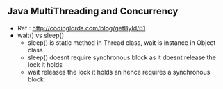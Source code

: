 ## Java MultiThreading and Concurrency
- Ref : http://codinglords.com/blog/getById/61
- wait() vs sleep()
	- sleep() is static method in Thread class, wait is instance in Object class
	- sleep() doesnt require synchronous block as it doesnt release the lock it holds
	- wait releases the lock it holds an hence requires a synchronous block